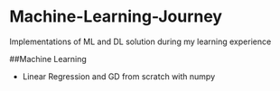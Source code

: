 # Machine-Learning-Journey
Implementations of ML and DL solution during my learning experience


##Machine Learning

- Linear Regression and GD from scratch with numpy
